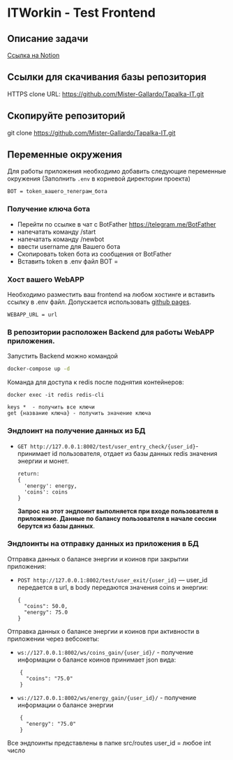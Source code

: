# ITWorkin - Test Frontend

## Описание задачи
[Cсылка на Notion](https://difficult-carol-7e6.notion.site/ITWorkin-Test-Frontend-88918a8f53a143b48c3eecdf648fd97b)

## Ссылки для скачивания базы репозитория

HTTPS clone URL: https://github.com/Mister-Gallardo/Tapalka-IT.git

## Скопируйте репозиторий
git clone https://github.com/Mister-Gallardo/Tapalka-IT.git

## Переменные окружения
Для работы приложения необходимо добавить следующие переменные окружения
(Заполнить `.env` в корневой директории проекта)

`BOT = token_вашего_телеграм_бота`
### Получение ключа бота
* Перейти по ссылке в чат с BotFather https://telegram.me/BotFather
* напечатать команду /start
* напечатать команду /newbot
* ввести username для Вашего бота
* Скопировать token бота из сообщения от BotFather
* Вставить token в .env  файл BOT =
### Хост вашего WebAPP
Необходимо разместить ваш frontend на любом хостинге и вставить ссылку в .env файл.
Допускается использовать [github pages](https://pages.github.com/).

`WEBAPP_URL = url`

### В репозитории расположен Backend для работы WebAPP приложения.
Запустить Backend можно командой 

```sh
docker-compose up -d 
```
Команда для доступа к redis после поднятия контейнеров:
```
docker exec -it redis redis-cli
```
```
keys *  - получить все ключи
get {название ключа} - получить значение ключа
```
### Эндпоинт на получение данных из БД
 - `GET http://127.0.0.1:8002/test/user_entry_check/{user_id}`- принимает id пользователя, отдает из базы данных redis значения энергии и монет.
   ```
   return:
   { 
     'energy': energy,
     'coins': coins
   }
   ```
   **Запрос на этот эндпоинт выполняется при входе пользователя в приложение. Данные по балансу пользователя в начале сессии берутся из базы данных**.

### Эндпоинты на отправку данных из приложения в БД
Отправка данных о балансе энергии и коинов при закрытии приложения:
- `POST http://127.0.0.1:8002/test/user_exit/{user_id}` — user_id передается в url, в body передаются значения coins и энергии:
  ```
  {
    "coins": 50.0,
    "energy": 75.0
  }
  ```
Отправка данных о балансе энергии и коинов при активности в приложении через вебсокеты:
- `ws://127.0.0.1:8002/ws/coins_gain/{user_id}/` - получение информации о балансе коинов
 принимает json вида:
```
    {
      "coins": "75.0"
    }
```
- `ws://127.0.0.1:8002/ws/energy_gain/{user_id}/` - получение информации о балансе энергии
```
    {
      "energy": "75.0"
    }
```

Все эндпоинты представлены в папке src/routes
user_id = любое int число
